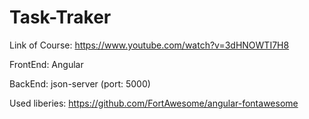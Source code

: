 # Task-Traker

Link of Course: https://www.youtube.com/watch?v=3dHNOWTI7H8

FrontEnd:
    Angular

BackEnd:
    json-server (port: 5000)

Used liberies: 
    https://github.com/FortAwesome/angular-fontawesome
